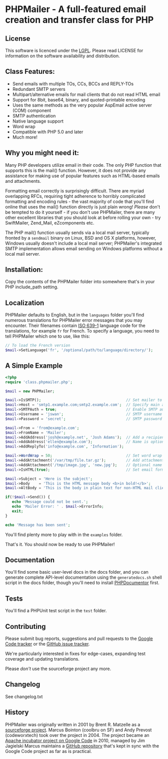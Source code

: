 # PHPMailer - A full-featured email creation and transfer class for PHP

## License 

This software is licenced under the [LGPL](http://www.gnu.org/licenses/lgpl-2.1.html). Please read LICENSE for information on the
software availability and distribution.

## Class Features:

- Send emails with multiple TOs, CCs, BCCs and REPLY-TOs
- Redundant SMTP servers
- Multipart/alternative emails for mail clients that do not read HTML email
- Support for 8bit, base64, binary, and quoted-printable encoding
- Uses the same methods as the very popular AspEmail active server (COM) component
- SMTP authentication
- Native language support
- Word wrap
- Compatible with PHP 5.0 and later
- Much more!

## Why you might need it:

Many PHP developers utilize email in their code. The only PHP function that supports this is the mail() function. However, it does not provide any assistance for making use of popular features such as HTML-based emails and attachments.

Formatting email correctly is surprisingly difficult. There are myriad overlapping RFCs, requiring tight adherence to horribly complicated formatting and encoding rules - the vast majority of code that you'll find online that uses the mail() function directly is just plain wrong!
*Please* don't be tempted to do it yourself - if you don't use PHPMailer, there are many other excellent libraries that you should look at before rolling your own - try SwiftMailer, Zend_Mail, eZcomponents etc.

The PHP mail() function usually sends via a local mail server, typically fronted by a `sendmail` binary on Linux, BSD and OS X platforms, however, Windows usually doesn't include a local mail server; PHPMailer's integrated SMTP implementation allows email sending on Windows platforms without a local mail server.

## Installation:

Copy the contents of the PHPMailer folder into somewhere that's in your PHP include_path setting.

## Localization
PHPMailer defaults to English, but in the `languages` folder you'll find numerous translations for PHPMailer error messages that you may encounter. Their filenames contain [ISO 639-1](http://en.wikipedia.org/wiki/ISO_639-1) language code for the translations, for example `fr` for French. To specify a language, you need to tell PHPMailer which one to use, like this:

```php
// To load the French version
$mail->SetLanguage('fr', '/optional/path/to/language/directory/');
```

## A Simple Example

```php
<?php
require 'class.phpmailer.php';

$mail = new PHPMailer;

$mail->IsSMTP();                                      // Set mailer to use SMTP
$mail->Host = 'smtp1.example.com;smtp2.example.com';  // Specify main and backup server
$mail->SMTPAuth = true;                               // Enable SMTP authentication
$mail->Username = 'jswan';                            // SMTP username
$mail->Password = 'secret';                           // SMTP password

$mail->From = 'from@example.com';
$mail->FromName = 'Mailer';
$mail->AddAddress('josh@example.net', 'Josh Adams');  // Add a recipient
$mail->AddAddress('ellen@example.com');               // Name is optional
$mail->AddReplyTo('info@example.com', 'Information');

$mail->WordWrap = 50;                                 // Set word wrap to 50 characters
$mail->AddAttachment('/var/tmp/file.tar.gz');         // Add attachments
$mail->AddAttachment('/tmp/image.jpg', 'new.jpg');    // Optional name
$mail->IsHTML(true);                                  // Set email format to HTML

$mail->Subject = 'Here is the subject';
$mail->Body    = 'This is the HTML message body <b>in bold!</b>';
$mail->AltBody = 'This is the body in plain text for non-HTML mail clients';

if(!$mail->Send()) {
   echo 'Message could not be sent.';
   echo 'Mailer Error: ' . $mail->ErrorInfo;
   exit;
}

echo 'Message has been sent';
```

You'll find plenty more to play with in the `examples` folder.

That's it. You should now be ready to use PHPMailer!

## Documentation

You'll find some basic user-level docs in the docs folder, and you can generate complete API-level documentation using the `generatedocs.sh` shell script in the docs folder, though you'll need to install [PHPDocumentor](http://www.phpdoc.org) first.

## Tests

You'll find a PHPUnit test script in the `test` folder.

## Contributing

Please submit bug reports, suggestions and pull requests to the [Google Code tracker](https://code.google.com/a/apache-extras.org/p/phpmailer/issues/list) or the [GitHub issue tracker](https://github.com/Synchro/PHPMailer/issues).

We're particularly interested in fixes for edge-cases, expanding test coverage and updating translations.

Please *don't* use the sourceforge project any more.

## Changelog

See changelog.txt

## History
PHPMailer was originally written in 2001 by Brent R. Matzelle as a [sourceforge project](http://sourceforge.net/projects/phpmailer/).
Marcus Bointon (coolbru on SF) and Andy Prevost (codeworxtech) took over the project in 2004.
The project became an [Apache incubator project on Google Code](https://code.google.com/a/apache-extras.org/p/phpmailer/) in 2010, managed by Jim Jagielski
Marcus maintains a [GitHub repository](https://github.com/Synchro/PHPMailer) that's kept in sync with the Google Code project as far as is practical.
